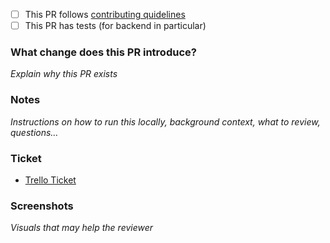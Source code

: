 - [ ] This PR follows [contributing quidelines](CONTRIBUTING.md)
- [ ] This PR has tests (for backend in particular)

### What change does this PR introduce?

_Explain why this PR exists_

### Notes

_Instructions on how to run this locally, background context, what to review, questions…_

### Ticket

- [Trello Ticket]()

### Screenshots

_Visuals that may help the reviewer_
